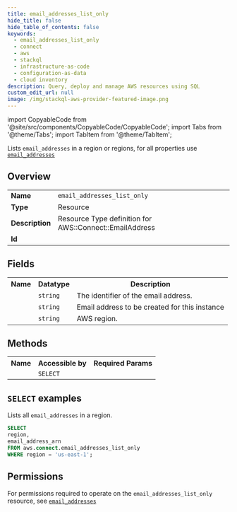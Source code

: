 ```yaml
---
title: email_addresses_list_only
hide_title: false
hide_table_of_contents: false
keywords:
  - email_addresses_list_only
  - connect
  - aws
  - stackql
  - infrastructure-as-code
  - configuration-as-data
  - cloud inventory
description: Query, deploy and manage AWS resources using SQL
custom_edit_url: null
image: /img/stackql-aws-provider-featured-image.png
---
```


import CopyableCode from '@site/src/components/CopyableCode/CopyableCode';
import Tabs from '@theme/Tabs';
import TabItem from '@theme/TabItem';

Lists <code>email_addresses</code> in a region or regions, for all properties use <a href="/services/serviceName/email_addresses/"><code>email_addresses</code></a>

## Overview
<table>
<tbody>
<tr><td><b>Name</b></td><td><code>email_addresses_list_only</code></td></tr>
<tr><td><b>Type</b></td><td>Resource</td></tr>
<tr><td><b>Description</b></td><td>Resource Type definition for AWS::Connect::EmailAddress</td></tr>
<tr><td><b>Id</b></td><td><CopyableCode code="aws.connect.email_addresses_list_only" /></td></tr>
</tbody>
</table>

## Fields
<table>
<tbody>
<tr><th>Name</th><th>Datatype</th><th>Description</th></tr><tr><td><CopyableCode code="email_address_arn" /></td><td><code>string</code></td><td>The identifier of the email address.</td></tr>
<tr><td><CopyableCode code="email_address" /></td><td><code>string</code></td><td>Email address to be created for this instance</td></tr>
<tr><td><CopyableCode code="region" /></td><td><code>string</code></td><td>AWS region.</td></tr>
</tbody>
</table>

## Methods

<table>
<tbody>
  <tr>
    <th>Name</th>
    <th>Accessible by</th>
    <th>Required Params</th>
  </tr>
  <tr>
    <td><CopyableCode code="list_resources" /></td>
    <td><code>SELECT</code></td>
    <td><CopyableCode code="region" /></td>
  </tr>
</tbody>
</table>

## `SELECT` examples
Lists all <code>email_addresses</code> in a region.
```sql
SELECT
region,
email_address_arn
FROM aws.connect.email_addresses_list_only
WHERE region = 'us-east-1';
```


## Permissions

For permissions required to operate on the <code>email_addresses_list_only</code> resource, see <a href="/services/connect/email_addresses/#permissions"><code>email_addresses</code></a>

